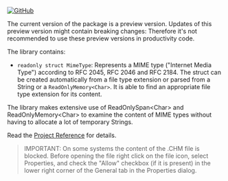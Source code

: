 [![GitHub](https://img.shields.io/github/license/FolkerKinzel/MimeTypes)](https://github.com/FolkerKinzel/MimeTypes/blob/master/LICENSE)

The current version of the package is a preview version. Updates of this preview version might contain breaking changes: Therefore it's not recommended to use these preview versions in productivity code.

The library contains:
* `readonly struct MimeType`: Represents a MIME type ("Internet Media Type") according to RFC 2045, RFC 2046 and RFC 2184. The struct can be created automatically from a file type extension or parsed from a String or a `ReadOnlyMemory<Char>`. It is able to find an appropriate file type extension for its content.

The library makes extensive use of ReadOnlySpan&lt;Char&gt; and ReadOnlyMemory&lt;Char&gt; to examine the content of MIME types without having to allocate a lot of temporary Strings.

Read the [Project Reference](https://github.com/FolkerKinzel/MimeTypes/blob/master/ProjectReference/1.0.0-alpha.2/FolkerKinzel.MimeTypes.Reference.en.chm) for details.

> IMPORTANT: On some systems the content of the .CHM file is blocked. Before opening the file right click on the file icon, select Properties, and check the "Allow" checkbox (if it is present) in the lower right corner of the General tab in the Properties dialog.



